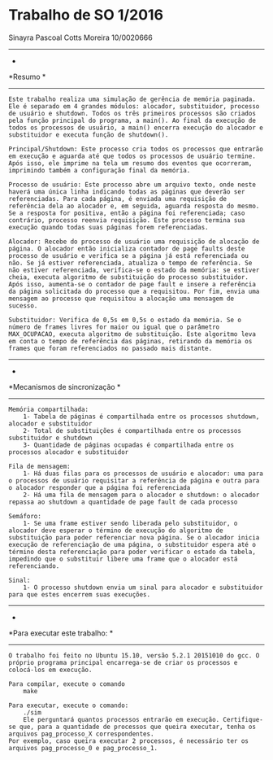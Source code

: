 # Trabalho de SO 1/2016
Sinayra Pascoal Cotts Moreira 		10/0020666

*******************************************
*
*Resumo
*
*******************************************
	Este trabalho realiza uma simulação de gerência de memória paginada. Ele é separado em 4 grandes módulos: alocador, substituidor, processo de usuário e shutdown. Todos os três primeiros processos são criados pela função principal do programa, a main(). Ao final da execução de todos os processos de usuário, a main() encerra execução do alocador e substituidor e executa função de shutdown().

	Principal/Shutdown: Este processo cria todos os processos que entrarão em execução e aguarda até que todos os processos de usuário termine. Após isso, ele imprime na tela um resumo dos eventos que ocorreram, imprimindo também a configuração final da memória.

	Processo de usuário: Este processo abre um arquivo texto, onde neste haverá uma única linha indicando todas as páginas que deverão ser referenciadas. Para cada página, é enviada uma requisição de referência dela ao alocador e, em seguida, aguarda resposta do mesmo. Se a resposta for positiva, então a página foi referenciada; caso contrário, processo reenvia requisição. Este processo termina sua execução quando todas suas páginas forem referenciadas.

	Alocador: Recebe do processo de usuário uma requisição de alocação de página. O alocador então inicializa contador de page faults deste processo de usuário e verifica se a página já está referenciada ou não. Se já estiver referenciada, atualiza o tempo de referência. Se não estiver referenciada, verifica-se o estado da memória: se estiver cheia, executa algoritmo de substituição do processo substituidor. Após isso, aumenta-se o contador de page fault e insere a referência da página solicitada do processo que a requisitou. Por fim, envia uma mensagem ao processo que requisitou a alocação uma mensagem de sucesso.

	Substituidor: Verifica de 0,5s em 0,5s o estado da memória. Se o número de frames livres for maior ou igual que o parâmetro MAX_OCUPACAO, executa algoritmo de substituição. Este algoritmo leva em conta o tempo de referência das páginas, retirando da memória os frames que foram referenciados no passado mais distante.


*******************************************
*
*Mecanismos de sincronização
*
*******************************************
	Memória compartilhada: 
		1- Tabela de páginas é compartilhada entre os processos shutdown, alocador e substituidor
		2- Total de substituições é compartilhada entre os processos substituidor e shutdown
		3- Quantidade de páginas ocupadas é compartilhada entre os processos alocador e substituidor

	Fila de mensagem:
		1- Há duas filas para os processos de usuário e alocador: uma para o processos de usuário requisitar a referência de página e outra para o alocador responder que a página foi referenciada
		2- Há uma fila de mensagem para o alocador e shutdown: o alocador repassa ao shutdown a quantidade de page fault de cada processo

	Semáforo:
		1- Se uma frame estiver sendo liberada pelo substituidor, o alocador deve esperar o término de execução do algoritmo de substituição para poder referenciar nova página. Se o alocador inicia execução de referenciação de uma página, o substituidor espera até o término desta referenciação para poder verificar o estado da tabela, impedindo que o substituir libere uma frame que o alocador está referenciando.

	Sinal:
		1- O processo shutdown envia um sinal para alocador e substituidor para que estes encerrem suas execuções.


*******************************************
*
*Para executar este trabalho:
*
*******************************************
	O trabalho foi feito no Ubuntu 15.10, versão 5.2.1 20151010 do gcc. O próprio programa principal encarrega-se de criar os processos e colocá-los em execução.

	Para compilar, execute o comando
		make

	Para executar, execute o comando:
		./sim
		Ele perguntará quantos processos entrarão em execução. Certifique-se que, para a quantidade de processos que queira executar, tenha os arquivos pag_processo_X correspondentes.
	Por exemplo, caso queira executar 2 processos, é necessário ter os arquivos pag_processo_0 e pag_processo_1.
